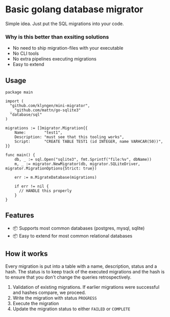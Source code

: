 # Basic golang database migrator

Simple idea. Just put the SQL migrations into your code.

### Why is this better than exsiting solutions

- No need to ship migration-files with your executable
- No CLI tools
- No extra pipelines executing migrations
- Easy to extend

## Usage

```golang
package main

import (
  "github.com/klyngen/mini-migrator",
  _ "github.com/mattn/go-sqlite3"
  "database/sql"
)

migrations := []migrator.Migration{{
    Name:        "test1",
    Description: "must see that this tooling works",
    Script:      "CREATE TABLE TEST1 (id INTEGER, name VARHCAR(50))",
}}

func main() {
	db, _ := sql.Open("sqlite3", fmt.Sprintf("file:%v", dbName))
	m, _ := migrator.NewMigrator(db, migrator.SQLiteDriver, migrator.MigrationOptions{Strict: true})

	err := m.MigrateDatabase(migrations)

    if err != nil {
      // HANDLE this properly
    }
}

```

## Features

- 📦 Supports most common databases (postgres, mysql, sqlite)
- 📦 Easy to extend for most common relational databases

## How it works

Every migration is put into a table with a name, description, status and a hash. The status is to keep track of the executed migrations and the hash is to ensure that you don't change the queries retrospectively.

1. Validation of existing migrations. If earlier migrations were successful and hashes compare, we proceed.
2. Write the migration with status `PROGRESS`
3. Execute the migration
4. Update the migration status to either `FAILED` or `COMPLETE`
